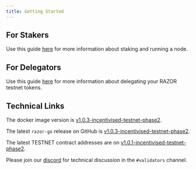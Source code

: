 ```yaml
---
title: Getting Started
---
```


## For Stakers

Use this guide [here](Stake.md) for more information about staking and running a node.

## For Delegators

Use this guide [here](/docs/delegation/delegate) for more information about delegating your RAZOR testnet tokens.

## Technical Links

The docker image version is [v1.0.3-incentivised-testnet-phase2](https://hub.docker.com/layers/razor-go/razornetwork/razor-go/v1.0.3-incentivised-testnet-phase2/images/sha256-8e0585e8a153f2d083475c9adc921a8f2460715363a83de660f0fd97d17c537a?context=explore).

The latest `razor-go` release on GitHub is [v1.0.3-incentivised-testnet-phase2](https://github.com/razor-network/razor-go/releases/tag/v1.0.3-incentivised-testnet-phase2).

The latest TESTNET contract addresses are on [v1.0.1-incentivised-testnet-phase2](https://github.com/razor-network/contracts/blob/refs/tags/v1.0.1-incentivised-testnet-phase2/deployed/skale/addresses.json).

Please join our [discord](https://discord.gg/EC53qp2kJ6) for technical discussion in the `#validators` channel.
